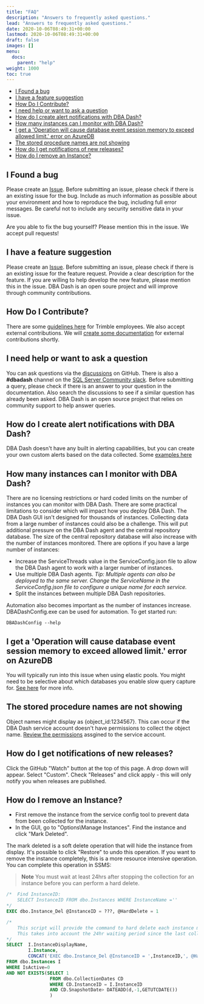 ```yaml
---
title: "FAQ"
description: "Answers to frequently asked questions."
lead: "Answers to frequently asked questions."
date: 2020-10-06T08:49:31+00:00
lastmod: 2020-10-06T08:49:31+00:00
draft: false
images: []
menu:
  docs:
    parent: "help"
weight: 1000
toc: true
---
```


- [I Found a bug](#i-found-a-bug)
- [I have a feature suggestion](#i-have-a-feature-suggestion)
- [How Do I Contribute?](#how-do-i-contribute)
- [I need help or want to ask a question](#i-need-help-or-want-to-ask-a-question)
- [How do I create alert notifications with DBA Dash?](#how-do-i-create-alert-notifications-with-dba-dash)
- [How many instances can I monitor with DBA Dash?](#how-many-instances-can-i-monitor-with-dba-dash)
- [I get a 'Operation will cause database event session memory to exceed allowed limit.' error on AzureDB](#i-get-a-operation-will-cause-database-event-session-memory-to-exceed-allowed-limit-error-on-azuredb)
- [The stored procedure names are not showing](#the-stored-procedure-names-are-not-showing)
- [How do I get notifications of new releases?](#how-do-i-get-notifications-of-new-releases)
- [How do I remove an Instance?](#how-do-i-remove-an-instance)

## I Found a bug

Please create an [Issue](https://github.com/trimble-oss/dba-dash/issues).  Before submitting an issue, please check if there is an existing issue for the bug.  Include as much information as possible about your environment and how to reproduce the bug, including full error messages.  Be careful not to include any security sensitive data in your issue.  

Are you able to fix the bug yourself?  Please mention this in the issue.  We accept pull requests!

## I have a feature suggestion

Please create an [Issue](https://github.com/trimble-oss/dba-dash/issues).  Before submitting an issue, please check if there is an existing issue for the feature request. Provide a clear description for the feature.  If you are willing to help develop the new feature, please mention this in the issue.  DBA Dash is an open soure project and will improve through community contributions.

## How Do I Contribute?

There are some [guidelines here](https://trimble-oss.github.io/contribute/) for Trimble employees.  We also accept external contributions.  We will [create some documentation](https://github.com/trimble-oss/dba-dash/issues/69) for external contributions shortly.

## I need help or want to ask a question

You can ask questions via the [discussions](https://github.com/trimble-oss/dba-dash/discussions) on GitHub.  There is also a **#dbadash** channel on the [SQL Server Community slack](https://dbatools.io/slack).  Before submitting a query, please check if there is an answer to your question in the documentation.  Also search the discussions to see if a similar question has already been asked. DBA Dash is an open source project that relies on community support to help answer queries.

## How do I create alert notifications with DBA Dash?

DBA Dash doesn't have any built in alerting capabilities, but you can create your own custom alerts based on the data collected.  Some [examples here](/docs/help/alerts#examples)

## How many instances can I monitor with DBA Dash?

There are no licensing restrictions or hard coded limits on the number of instances you can monitor with DBA Dash.  There are some practical limitations to consider which will impact how you deploy DBA Dash.  The DBA Dash GUI isn't designed for thousands of instances.  Collecting data from a large number of instances could also be a challenge. This will put additional pressure on the DBA Dash agent and the central repository database.  The size of the central repository database will also increase with the number of instances monitored. There are options if you have a large number of instances:

* Increase the ServiceThreads value in the ServiceConfig.json file to allow the DBA Dash agent to work with a larger number of instances.
* Use multiple DBA Dash agents. 
*Tip: Multiple agents can also be deployed to the same server.  Change the ServiceName in the ServiceConfig.json file to configure a unique name for each service.*
* Split the instances between multiple DBA Dash repositories.

Automation also becomes important as the number of instances increase.  DBADashConfig.exe can be used for automation.  To get started run:

`DBADashConfig --help`

## I get a 'Operation will cause database event session memory to exceed allowed limit.' error on AzureDB

You will typically run into this issue when using elastic pools.  You might need to be selective about which databases you enable slow query capture for.  [See here](https://github.com/trimble-oss/dba-dash/discussions/138) for more info.  

## The stored procedure names are not showing

Object names might display as {object_id:1234567}.  This can occur if the DBA Dash service account doesn't have permissions to collect the object name.  [Review the permissions](/docs/help/security) assgined to the service account.

## How do I get notifications of new releases?

Click the GitHub "Watch" button at the top of this page.  A drop down will appear.  Select "Custom".  Check "Releases" and click apply - this will only notify you when releases are published.  

## How do I remove an Instance?

* First remove the instance from the service config tool to prevent data from been collected for the instance.
* In the GUI, go to "Options\Manage Instances".  Find the instance and click "Mark Deleted".

The mark deleted is a soft delete operation that will hide the instance from display.  It's possible to click "Restore" to undo this operation.  If you want to remove the instance completely, this is a more resource intensive operation. You can complete this operation in SSMS:

> **Note**
>  You must wait at least 24hrs after stopping the collection for an instance before you can perform a hard delete.

```SQL
/*  Find InstanceID:
    SELECT InstanceID FROM dbo.Instances WHERE InstanceName ='' 
*/
EXEC dbo.Instance_Del @InstanceID = ???, @HardDelete = 1

/* 
    This script will provide the command to hard delete each instance marked deleted
    This takes into account the 24hr waiting period since the last collection date.
*/
SELECT	I.InstanceDisplayName,
		I.Instance, 
		CONCAT('EXEC dbo.Instance_Del @InstanceID = ',InstanceID,', @HardDelete = 1') AS DeleteCommand
FROM dbo.Instances I
WHERE IsActive=0
AND NOT EXISTS(SELECT 1 
				FROM dbo.CollectionDates CD 
				WHERE CD.InstanceID = I.InstanceID 
				AND CD.SnapshotDate> DATEADD(d,-1,GETUTCDATE())
				)
```
